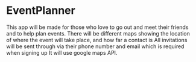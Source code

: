 # EventPlanner

This app will be made for those who love to go out and meet their friends and to help plan events.
There will be different maps showing the location of where the event will take place, and how far a contact is 
All invitations will be sent through via their phone number and email which is required when signing up 
It will use google maps API.
